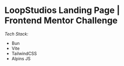 # LoopStudios Landing Page | Frontend Mentor Challenge

*Tech Stack:*
- Bun
- Vite
- TailwindCSS
- Alpins JS